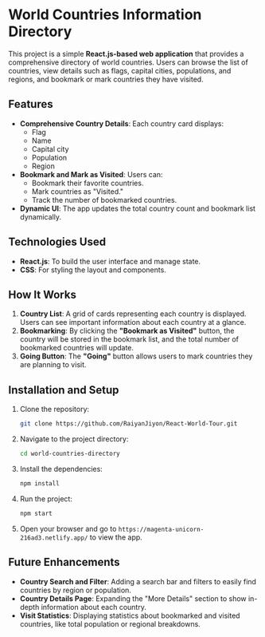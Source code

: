 # World Countries Information Directory

This project is a simple **React.js-based web application** that provides a comprehensive directory of world countries. Users can browse the list of countries, view details such as flags, capital cities, populations, and regions, and bookmark or mark countries they have visited.

## Features

- **Comprehensive Country Details**: Each country card displays:
  - Flag
  - Name
  - Capital city
  - Population
  - Region
- **Bookmark and Mark as Visited**: Users can:
  - Bookmark their favorite countries.
  - Mark countries as "Visited."
  - Track the number of bookmarked countries.
- **Dynamic UI**: The app updates the total country count and bookmark list dynamically.
  
## Technologies Used

- **React.js**: To build the user interface and manage state.
- **CSS**: For styling the layout and components.

## How It Works

1. **Country List**: A grid of cards representing each country is displayed. Users can see important information about each country at a glance.
2. **Bookmarking**: By clicking the **"Bookmark as Visited"** button, the country will be stored in the bookmark list, and the total number of bookmarked countries will update.
3. **Going Button**: The **"Going"** button allows users to mark countries they are planning to visit.

## Installation and Setup

1. Clone the repository:
   ```bash
   git clone https://github.com/RaiyanJiyon/React-World-Tour.git
   ```

2. Navigate to the project directory:
   ```bash
   cd world-countries-directory
   ```

3. Install the dependencies:
   ```bash
   npm install
   ```

4. Run the project:
   ```bash
   npm start
   ```

5. Open your browser and go to `https://magenta-unicorn-216ad3.netlify.app/` to view the app.

## Future Enhancements

- **Country Search and Filter**: Adding a search bar and filters to easily find countries by region or population.
- **Country Details Page**: Expanding the "More Details" section to show in-depth information about each country.
- **Visit Statistics**: Displaying statistics about bookmarked and visited countries, like total population or regional breakdowns.